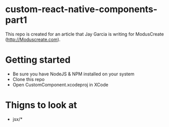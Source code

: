 # custom-react-native-components-part1

This repo is created for an article that Jay Garcia is writing for ModusCreate (http://Moduscreate.com). 

# Getting started
- Be sure you have NodeJS & NPM installed on your system
- Clone this repo
- Open CustomComponent.xcodeproj in XCode

# Thigns to look at
- jsx/* 

